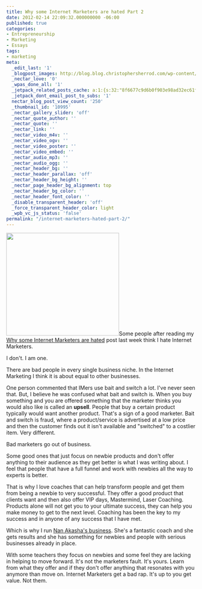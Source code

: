 ```yaml
---
title: Why some Internet Marketers are hated Part 2
date: 2012-02-14 22:09:32.000000000 -06:00
published: true
categories:
- Entrepreneurship
- Marketing
- Essays
tags:
- marketing
meta:
  _edit_last: '1'
  _blogpost_images: http://blog.blog.christophersherrod.com/wp-content/uploads/images/video1.jpg
  _nectar_love: '0'
  _wpas_done_all: '1'
  _jetpack_related_posts_cache: a:1:{s:32:"8f6677c9d6b0f903e98ad32ec61f8deb";a:2:{s:7:"expires";i:1453796720;s:7:"payload";a:3:{i:0;a:1:{s:2:"id";i:4873;}i:1;a:1:{s:2:"id";i:4954;}i:2;a:1:{s:2:"id";i:968;}}}}
  _jetpack_dont_email_post_to_subs: '1'
  nectar_blog_post_view_count: '250'
  _thumbnail_id: '10995'
  _nectar_gallery_slider: 'off'
  _nectar_quote_author: ''
  _nectar_quote: ''
  _nectar_link: ''
  _nectar_video_m4v: ''
  _nectar_video_ogv: ''
  _nectar_video_poster: ''
  _nectar_video_embed: ''
  _nectar_audio_mp3: ''
  _nectar_audio_ogg: ''
  _nectar_header_bg: ''
  _nectar_header_parallax: 'off'
  _nectar_header_bg_height: ''
  _nectar_page_header_bg_alignment: top
  _nectar_header_bg_color: ''
  _nectar_header_font_color: ''
  _disable_transparent_header: 'off'
  _force_transparent_header_color: light
  _wpb_vc_js_status: 'false'
permalink: "/internet-marketers-hated-part-2/"
---
```

<img class="alignright size-medium wp-image-4942" title="business-success-mentor" src="{{ site.baseurl }}/posts/2012/02/business-success-mentor-300x273.jpg" alt="" width="300" height="273" />Some people after reading my <a href="https://christopher-sherrod.blisslifepress.com/internet-marketers-hated/">Why some Internet Marketers are hated</a> post last week think I hate Internet Marketers.

I don't. I am one.

There are bad people in every single business niche. In the Internet Marketing I think it is about equal to other businesses.

One person commented that IMers use bait and switch a lot. I've never seen that. But, I believe he was confused what bait and switch is.&nbsp;When you buy something and you are offered something that the marketer thinks you would also like is called an **upsell**. People that buy a certain product typically would want another product. That's a sign of a good marketer. Bait and switch is fraud, where a product/service is advertised at a low price and then the customer finds out it isn't available and "switched" to a costlier item. Very different.

Bad marketers go out of business.

Some good ones that just focus on newbie products and don't offer anything to their audience as they get better is what I was writing about. I feel that people that have a full funnel and work with newbies all the way to experts is better.

That is why I love coaches that can help transform people and get them from being a newbie to very successful. They offer a good product that clients want and then also offer VIP days, Mastermind, Laser Coaching. Products alone will not get you to your ultimate success, they can help you make money to get to the next level. Coaching has been the key to my success and in anyone of any success that I have met.

Which is why I run <a href="http://NanAkasha.com" rel="nofollow">Nan Akasha's business</a>. She's a fantastic coach and she gets results and she has something for newbies and people with serious businesses already in place.

With some teachers they focus on newbies and some feel they are lacking in helping to move forward. It's not the marketers fault. It's yours. Learn from what they offer and if they don't offer anything that resonates with you anymore than move on. Internet Marketers get a bad rap. It's up to you get value. Not them.</p>

